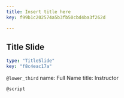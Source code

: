 ```yaml
---
title: Insert title here
key: f99b1c202574a5b3fb50cbd4ba3f262d

---
```

## Title Slide

```yaml
type: "TitleSlide"
key: "f8c4eac17a"
```

`@lower_third`
name: Full Name
title: Instructor


`@script`


